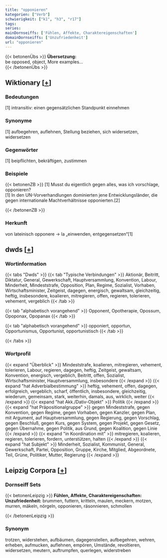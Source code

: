 ```yaml
---
title: "opponieren"
kategorien: ["Verb"]
schwierigkeit: ["k1", "h3", "r17"]
tags:
series:
mainDornseiffs: ['Fühlen, Affekte, Charaktereigenschaften']
domainDornseiffs: ['Unzufriedenheit']
url: "opponieren"
---
```


{{< betonenÜbs >}}
**Übersetzung:**  
be opposed, object, More examples...  
{{< /betonenÜbs >}}

## Wiktionary [[+](https://de.wiktionary.org/wiki/opponieren)]

### Bedeutungen
[1] intransitiv: einen gegensätzlichen Standpunkt einnehmen  

### Synonyme
[1] aufbegehren, auflehnen, Stellung beziehen, sich widersetzen, widersetzen  

### Gegenwörter
[1] beipflichten, bekräftigen, zustimmen  

### Beispiele
{{< betonenZB >}}
[1] Musst du eigentlich gegen alles, was ich vorschlage, opponieren?  
[1] In den UN-Vorverhandlungen dominierten jene Entwicklungsländer, die gegen internationale Machtverhältnisse opponierten.[2]  

{{< /betonenZB >}}
### Herkunft
von lateinisch opponere → la „einwenden, entgegensetzen“[1]  



## dwds [[+](https://www.dwds.de/wb/opponieren)]

### Wortinformation
{{< tabs "Dwds" >}}
{{< tab "Typische Verbindungen" >}}
Aktionär, Beitritt, Diktatur, General, Gewerkschaft, Hauptversammlung, Konvention, Labour, Minderheit, Mindeststrafe, Opposition, Plan, Regime, Sozialist, Vorhaben, Wirtschaftsminister, Zeitgeist, dagegen, energisch, gewaltsam, gleichzeitig, heftig, insbesondere, koalieren, mitregieren, offen, regieren, tolerieren, vehement, vergeblich
{{< /tab >}}

{{< tab "alphabetisch vorangehend" >}}
Opponent, Opotherapie, Opossum, Opoponax, Opopanax
{{< /tab >}}

{{< tab "alphabetisch vorangehend" >}}
opponiert, opportun, Opportunismus, Opportunist, opportunistisch
{{< /tab >}}

{{< /tabs >}}

### Wortprofil
{{< expand "Überblick" >}} Mindeststrafe, koalieren, mitregieren, vehement, tolerieren, Labour, regieren, dagegen, heftig, Zeitgeist, gewaltsam, Konvention, energisch, vergeblich, Beitritt, offen, Sozialist, Wirtschaftsminister, Hauptversammlung, insbesondere {{< /expand >}}
{{< expand "hat Adverbialbestimmung" >}} heftig, vehement, offen, dagegen, erfolgreich, vergeblich, scharf, öffentlich, insbesondere, gleichzeitig, wiederum, gemeinsam, stark, weiterhin, damals, aus, wirklich, weiter {{< /expand >}}
{{< expand "hat Akk./Dativ-Objekt" >}} Politik {{< /expand >}}
{{< expand "hat Präpositionalgruppe" >}} gegen Mindeststrafe, gegen Konvention, gegen Regime, gegen Vorhaben, gegen Kanzler, gegen Plan, mit Argument, auf Hauptversammlung, gegen Regierung, gegen Vorschlag, gegen Beschluß, gegen Kurs, gegen System, gegen Projekt, gegen Gesetz, gegen Übernahme, gegen Politik, aus Grund, gegen Koalition, gegen Linie {{< /expand >}}
{{< expand "in Koordination mit" >}} mitregieren, koalieren, regieren, tolerieren, fordern, unterstützen, halten {{< /expand >}}
{{< expand "hat Subjekt" >}} Minderheit, Sozialist, Kommunist, General, Gewerkschaft, Partei, Opposition, Gruppe, Kirche, Mitglied, Abgeordnete, Teil, Grüne, Politiker, Mutter, Regierung {{< /expand >}}

## Leipzig Corpora [[+](https://corpora.uni-leipzig.de/en/res?word=opponieren&corpusId=deu_newscrawl-public_2018)]

### Dornseiff Sets
{{< betonenLeipzig >}}
**Fühlen, Affekte, Charaktereigenschaften:**  
**Unzufriedenheit:** brummen, futtern, kritteln, maulen, meckern, motzen, murren, mäkeln, nörgeln, opponieren, räsonnieren, schmollen  

{{< /betonenLeipzig >}}

### Synonym
trotzen, widerstehen, aufbäumen, dagegenstellen, aufbegehren, wehren, erheben, aufmucken, auflehnen, empören, Umstände, revoltieren, widersetzen, meutern, auftrumpfen, querlegen, widerstreben

